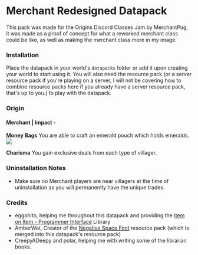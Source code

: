# Merchant Redesigned Datapack
This pack was made for the Origins Discord Classes Jam by MerchantPug, it was made as a proof of concept for what a reworked merchant class could be like, as well as making the merchant class more in my image.

### Installation
Place the datapack in your world's `datapacks` folder or add it upon creating your world to start using it. You will also need the resource pack (or a server resource pack if you're playing on a server, I will not be covering how to combine resource packs here if you already have a server resource pack, that's up to you.) to play with the datapack.

### Origin
#### Merchant | Impact -
**Money Bags**
You are able to craft an emerald pouch which holds emeralds.
![](https://i.imgur.com/OoQk2Fj.png)

**Charisma**
You gain exclusive deals from each type of villager.

### Uninstallation Notes
- Make sure no Merchant players are near villagers at the time of uninstallation as you will permanently have the unique trades.

### Credits
- eggohito, helping me throughout this datapack and providing the [Item on Item - Programmer Interface](https://github.com/eggohito/ioi-pi) Library
- AmberWat, Creator of the [Negative Space Font](https://github.com/AmberWat/NegativeSpaceFont/) resource pack (which is merged into this datapack's resource pack)
- CreepyADeepy and polar, helping me with writing some of the librarian books.